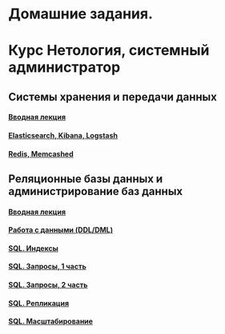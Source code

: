 # Домашние задания. 
# Курс Нетология, системный администратор
## Системы хранения и передачи данных

#### [Вводная лекция](./DB_intro/README.md)

#### [Elasticsearch, Kibana, Logstash](./DB_ELK/README.md)

#### [Redis, Memcashed](/DB_redis_memcached/README.md)

## Реляционные базы данных и администрирование баз данных

#### [Вводная лекция](./SQL_intro/README.md)

#### [Работа с данными (DDL/DML)](./SQL_DDL_DML/README.md)

#### [SQL. Индексы](./SQL_indexes/README.md)

#### [SQL. Запросы, 1 часть](./SQL_part1/README.md)

#### [SQL. Запросы, 2 часть](./SQL_part2/README.md)

#### [SQL. Репликация](./SQL_replication_part1/README.md)

#### [SQL. Масштабирование](./SQL_sharding/README.md)